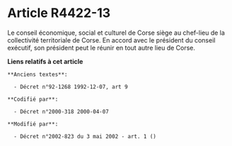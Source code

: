 # Article R4422-13

Le conseil économique, social et culturel de Corse siège au chef-lieu de la collectivité territoriale de Corse. En accord
avec le président du conseil exécutif, son président peut le réunir en tout autre lieu de Corse.

**Liens relatifs à cet article**

	**Anciens textes**:

	  - Décret n°92-1268 1992-12-07, art 9

	**Codifié par**:

	  - Décret n°2000-318 2000-04-07

	**Modifié par**:

	  - Décret n°2002-823 du 3 mai 2002 - art. 1 ()
